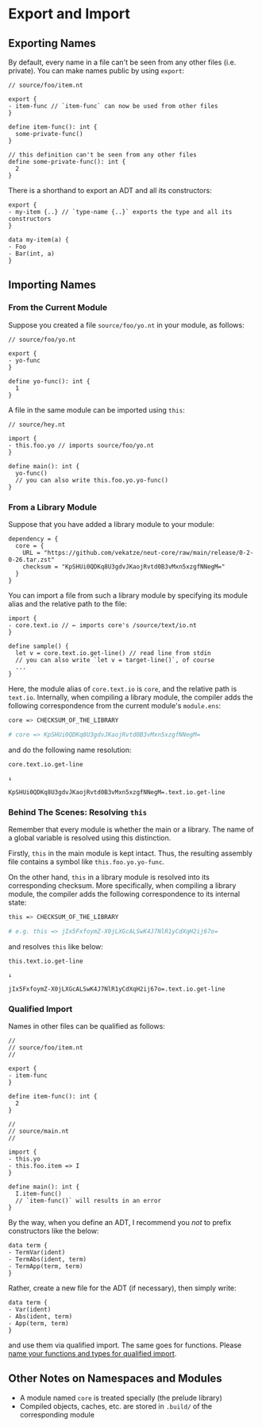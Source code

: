 # Export and Import

## Exporting Names

By default, every name in a file can't be seen from any other files (i.e. private). You can make names public by using `export`:

```neut
// source/foo/item.nt

export {
- item-func // `item-func` can now be used from other files
}

define item-func(): int {
  some-private-func()
}

// this definition can't be seen from any other files
define some-private-func(): int {
  2
}
```

There is a shorthand to export an ADT and all its constructors:

```neut
export {
- my-item {..} // `type-name {..}` exports the type and all its constructors
}

data my-item(a) {
- Foo
- Bar(int, a)
}
```

## Importing Names

### From the Current Module

Suppose you created a file `source/foo/yo.nt` in your module, as follows:

```neut
// source/foo/yo.nt

export {
- yo-func
}

define yo-func(): int {
  1
}
```

A file in the same module can be imported using `this`:

```neut
// source/hey.nt

import {
- this.foo.yo // imports source/foo/yo.nt
}

define main(): int {
  yo-func()
  // you can also write this.foo.yo.yo-func()
}
```

### From a Library Module

Suppose that you have added a library module to your module:

```text
dependency = {
  core = {
    URL = "https://github.com/vekatze/neut-core/raw/main/release/0-2-0-26.tar.zst"
    checksum = "KpSHUi0QDKq8U3gdvJKaojRvtd0B3vMxn5xzgfNNegM="
  }
}
```

You can import a file from such a library module by specifying its module alias and the relative path to the file:

```neut
import {
- core.text.io // ← imports core's /source/text/io.nt
}

define sample() {
  let v = core.text.io.get-line() // read line from stdin
  // you can also write `let v = target-line()`, of course
  ...
}
```

Here, the module alias of `core.text.io` is `core`, and the relative path is `text.io`. Internally, when compiling a library module, the compiler adds the following correspondence from the current module's `module.ens`:

```sh
core => CHECKSUM_OF_THE_LIBRARY

# core => KpSHUi0QDKq8U3gdvJKaojRvtd0B3vMxn5xzgfNNegM=
```

and do the following name resolution:

```text
core.text.io.get-line

↓

KpSHUi0QDKq8U3gdvJKaojRvtd0B3vMxn5xzgfNNegM=.text.io.get-line
```

### Behind The Scenes: Resolving `this`

Remember that every module is whether the main or a library. The name of a global variable is resolved using this distinction.

Firstly, `this` in the main module is kept intact. Thus, the resulting assembly file contains a symbol like `this.foo.yo.yo-func`.

On the other hand, `this` in a library module is resolved into its corresponding checksum. More specifically, when compiling a library module, the compiler adds the following correspondence to its internal state:

```sh
this => CHECKSUM_OF_THE_LIBRARY

# e.g. this => jIx5FxfoymZ-X0jLXGcALSwK4J7NlR1yCdXqH2ij67o=
```

and resolves `this` like below:

```text
this.text.io.get-line

↓

jIx5FxfoymZ-X0jLXGcALSwK4J7NlR1yCdXqH2ij67o=.text.io.get-line
```

### Qualified Import

Names in other files can be qualified as follows:

```neut
//
// source/foo/item.nt
//

export {
- item-func
}

define item-func(): int {
  2
}

//
// source/main.nt
//

import {
- this.yo
- this.foo.item => I
}

define main(): int {
  I.item-func()
  // `item-func()` will results in an error
}
```

By the way, when you define an ADT, I recommend you *not* to prefix constructors like the below:

```neut
data term {
- TermVar(ident)
- TermAbs(ident, term)
- TermApp(term, term)
}
```

Rather, create a new file for the ADT (if necessary), then simply write:

```neut
data term {
- Var(ident)
- Abs(ident, term)
- App(term, term)
}
```

and use them via qualified import. The same goes for functions. Please [name your functions and types for qualified import](https://mail.haskell.org/pipermail/haskell-cafe/2008-June/043986.html).

## Other Notes on Namespaces and Modules

- A module named `core` is treated specially (the prelude library)
- Compiled objects, caches, etc. are stored in `.build/` of the corresponding module
